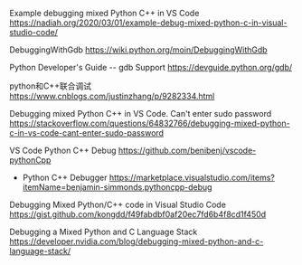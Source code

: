 
Example debugging mixed Python C++ in VS Code https://nadiah.org/2020/03/01/example-debug-mixed-python-c-in-visual-studio-code/

DebuggingWithGdb https://wiki.python.org/moin/DebuggingWithGdb

Python Developer's Guide -- gdb Support https://devguide.python.org/gdb/

python和C++联合调试 https://www.cnblogs.com/justinzhang/p/9282334.html

Debugging mixed Python C++ in VS Code. Can't enter sudo password https://stackoverflow.com/questions/64832766/debugging-mixed-python-c-in-vs-code-cant-enter-sudo-password

VS Code Python C++ Debug https://github.com/benibenj/vscode-pythonCpp
- Python C++ Debugger https://marketplace.visualstudio.com/items?itemName=benjamin-simmonds.pythoncpp-debug

Debugging Mixed Python/C++ code in Visual Studio Code https://gist.github.com/kongdd/f49fabdbf0af20ec7fd6b4f8cd1f450d

Debugging a Mixed Python and C Language Stack https://developer.nvidia.com/blog/debugging-mixed-python-and-c-language-stack/
